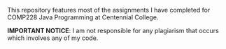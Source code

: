 This repository features most of the assignments I have completed for COMP228 
Java Programming at Centennial College.

**IMPORTANT NOTICE**: I am not responsible for any plagiarism that occurs which 
involves any of my code.